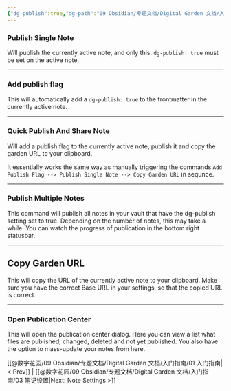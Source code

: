 ```yaml
---
{"dg-publish":true,"dg-path":"09 Obsidian/专题文档/Digital Garden 文档/入门指南/02 操作指令.md","permalink":"/09 Obsidian/专题文档/Digital Garden 文档/入门指南/02 操作指令/","noteIcon":"dg-note-icon","created":"2025-07-30","updated":"2025-07-30"}
---
```



### Publish Single Note

Will publish the currently active note, and only this. `dg-publish: true` must be set on the active note.

---

### Add publish flag

This will automatically add a `dg-publish: true` to the frontmatter in the currently active note. 

---

### Quick Publish And Share Note

Will add a publish flag to the currently active note, publish it and copy the garden URL to your clipboard.

It essentially works the same way as manually triggering the commands `Add Publish Flag --> Publish Single Note --> Copy Garden URL` in sequnce.

--- 

### Publish Multiple Notes

This command will publish all notes in your vault that have the dg-publish setting set to true. Depending on the number of notes, this may take a while. You can watch the progress of publication in the bottom right statusbar. 

---

## Copy Garden URL 

This will copy the URL of the currently active note to your clipboard.
Make sure you have the correct Base URL in your settings, so that the copied URL is correct.

---

### Open Publication Center

This will open the publication center dialog. Here you can view a list what files are published, changed, deleted and not yet published. You also have the option to mass-update your notes from here. 

 [[@数字花园/09 Obsidian/专题文档/Digital Garden 文档/入门指南/01 入门指南\|< Prev]] | [[@数字花园/09 Obsidian/专题文档/Digital Garden 文档/入门指南/03 笔记设置\|Next: Note Settings >]]
